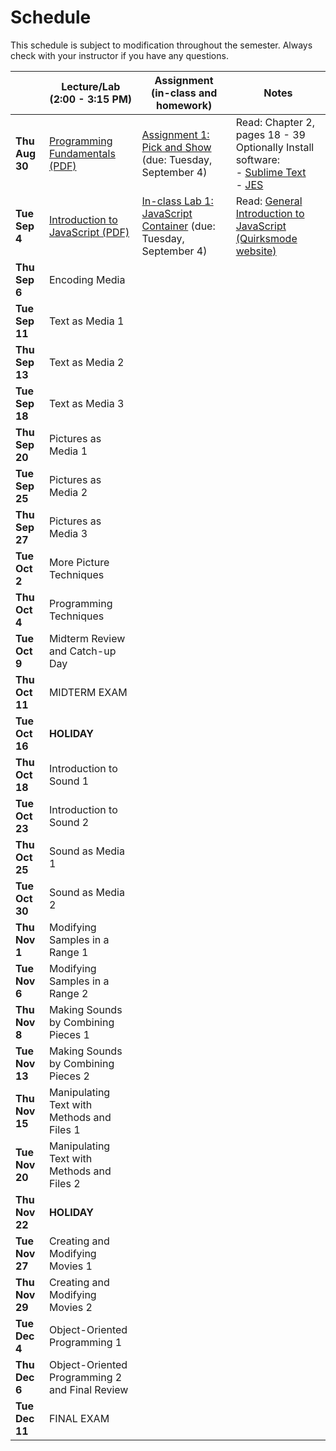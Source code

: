 # Schedule
This schedule is subject to modification throughout the semester. Always check with your instructor if you have any questions.

|                | Lecture/Lab<br>(2:00 - 3:15 PM)                              | Assignment<br>(in-class and homework)                        | Notes                                                        |
| -------------- | ------------------------------------------------------------ | ------------------------------------------------------------ | ------------------------------------------------------------ |
| **Thu Aug 30** | [Programming Fundamentals (PDF)](01-programming-fundamentals/programming-fundamentals.pdf) | [Assignment 1: Pick and Show](assign01-pick-and-show/instructions.md) (due: Tuesday, September 4) | Read: Chapter 2, pages 18 - 39<br>Optionally Install software:<br>- [Sublime Text](www.sublimetext.com)<br>- [JES](https://github.com/gatech-csl/jes/releases) |
| **Tue Sep 4**  | [Introduction to JavaScript (PDF)](02-introduction-javascript/introduction-javascript.pdf) | [In-class Lab 1: JavaScript Container](lab01-javascript-container/instructions.md) (due: Tuesday, September 4) | Read: [General Introduction to JavaScript (Quirksmode website)](https://www.quirksmode.org/js/intro.html) |
| **Thu Sep 6**  | Encoding Media                                               |                                                              |                                                              |
| **Tue Sep 11** | Text as Media 1                                              |                                                              |                                                              |
| **Thu Sep 13** | Text as Media 2                                              |                                                              |                                                              |
| **Tue Sep 18** | Text as Media 3                                              |                                                              |                                                              |
| **Thu Sep 20** | Pictures as Media 1                                          |                                                              |                                                              |
| **Tue Sep 25** | Pictures as Media 2                                          |                                                              |                                                              |
| **Thu Sep 27** | Pictures as Media 3                                          |                                                              |                                                              |
| **Tue Oct 2**  | More Picture Techniques                                      |                                                              |                                                              |
| **Thu Oct 4**  | Programming Techniques                                       |                                                              |                                                              |
| **Tue Oct 9**  | Midterm Review and Catch-up Day                              |                                                              |                                                              |
| **Thu Oct 11** | MIDTERM EXAM                                                 |                                                              |                                                              |
| **Tue Oct 16** | **HOLIDAY**                                                  |                                                              |                                                              |
| **Thu Oct 18** | Introduction to Sound 1                                      |                                                              |                                                              |
| **Tue Oct 23** | Introduction to Sound 2                                      |                                                              |                                                              |
| **Thu Oct 25** | Sound as Media 1                                             |                                                              |                                                              |
| **Tue Oct 30** | Sound as Media 2                                             |                                                              |                                                              |
| **Thu Nov 1**  | Modifying Samples in a Range 1                               |                                                              |                                                              |
| **Tue Nov 6**  | Modifying Samples in a Range 2                               |                                                              |                                                              |
| **Thu Nov 8**  | Making Sounds by Combining Pieces 1                          |                                                              |                                                              |
| **Tue Nov 13** | Making Sounds by Combining Pieces 2                          |                                                              |                                                              |
| **Thu Nov 15** | Manipulating Text with Methods and Files 1                   |                                                              |                                                              |
| **Tue Nov 20** | Manipulating Text with Methods and Files 2                   |                                                              |                                                              |
| **Thu Nov 22** | **HOLIDAY**                                                  |                                                              |                                                              |
| **Tue Nov 27** | Creating and Modifying Movies 1                              |                                                              |                                                              |
| **Thu Nov 29** | Creating and Modifying Movies 2                              |                                                              |                                                              |
| **Tue Dec 4**  | Object-Oriented Programming 1                                |                                                              |                                                              |
| **Thu Dec 6**  | Object-Oriented Programming 2 and Final Review               |                                                              |                                                              |
| **Tue Dec 11** | FINAL EXAM                                                   |                                                              |                                                              |